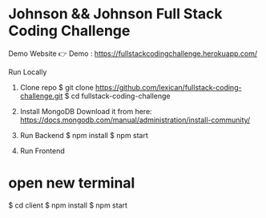 # Johnson && Johnson Full Stack Coding Challenge

Demo Website
👉 Demo : https://fullstackcodingchallenge.herokuapp.com/

Run Locally
1. Clone repo
$ git clone https://github.com/lexican/fullstack-coding-challenge.git
$ cd fullstack-coding-challenge

2. Install MongoDB
Download it from here: https://docs.mongodb.com/manual/administration/install-community/

3. Run Backend
$ npm install
$ npm start

4. Run Frontend
# open new terminal
$ cd client
$ npm install
$ npm start

